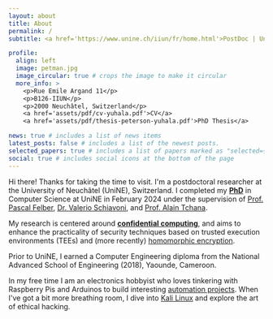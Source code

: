 ```yaml
---
layout: about
title: About
permalink: /
subtitle: <a href='https://www.unine.ch/iiun/fr/home.html'>PostDoc | University of Neuchâtel</a>

profile:
  align: left
  image: petman.jpg
  image_circular: true # crops the image to make it circular  
  more_info: >
    <p>Rue Emile Argand 11</p>
    <p>B126-IIUN</p>   
    <p>2000 Neuchâtel, Switzerland</p>
    <a href='assets/pdf/cv-yuhala.pdf'>CV</a>
    <a href='assets/pdf/thesis-peterson-yuhala.pdf'>PhD Thesis</a>

news: true # includes a list of news items
latest_posts: false # includes a list of the newest posts.
selected_papers: true # includes a list of papers marked as "selected={true}"
social: true # includes social icons at the bottom of the page
---
```


Hi there! Thanks for taking the time to visit. I'm a postdoctoral researcher at the University of Neuchâtel (UniNE), Switzerland. I completed my **[PhD](assets/pdf/thesis-peterson-yuhala.pdf)** in Computer Science at UniNE in February 2024 under the supervision of [Prof. Pascal Felber](http://members.unine.ch/pascal.felber/index.html), [Dr. Valerio Schiavoni](http://members.unine.ch/valerio.schiavoni/), and [Prof. Alain Tchana](https://perso.ens-lyon.fr/alain.tchana/).

My research is centered around **[confidential computing](https://www.intel.com/content/dam/www/central-libraries/us/en/documents/confidential-computing-case-studies.pdf)**, and aims to enhance the practicality of security techniques based on trusted execution environments (TEEs) and (more recently) [homomorphic encryption](https://www.ibm.com/topics/homomorphic-encryption#:~:text=Use%20cases-,Products,without%20needing%20to%20decrypt%20it.). 
<!---I propose tools and techniques to facilitate adoption and enhance performance of TEE technologies like Intel SGX and ARM TrustZone.-->

Prior to UniNE, I earned a Computer Engineering diploma from the National Advanced School of Engineering (2018), Yaounde, Cameroon.

In my free time I am an electronics hobbyist who loves tinkering with Raspberry Pis and Arduinos to build interesting [automation projects](https://github.com/Yuhala/pbl-electronics). When I've got a bit more breathing room, I dive into [Kali Linux](https://www.kali.org/) and explore the art of ethical hacking.



